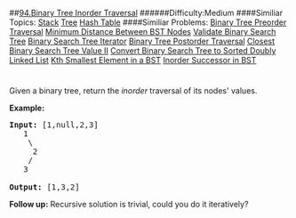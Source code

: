 ##[94.Binary Tree Inorder Traversal](https://leetcode.com/problems/binary-tree-inorder-traversal/description/ "94.Binary Tree Inorder Traversal")
######Difficulty:Medium
####Similiar Topics:
  [Stack](https://leetcode.com//tag/stack)  [Tree](https://leetcode.com//tag/tree)  [Hash Table](https://leetcode.com//tag/hash-table)
####Similiar Problems:
  [Binary Tree Preorder Traversal](https://leetcode.com//problems/binary-tree-preorder-traversal)  [Minimum Distance Between BST Nodes](https://leetcode.com//problems/minimum-distance-between-bst-nodes)  [Validate Binary Search Tree](https://leetcode.com//problems/validate-binary-search-tree)  [Binary Search Tree Iterator](https://leetcode.com//problems/binary-search-tree-iterator)  [Binary Tree Postorder Traversal](https://leetcode.com//problems/binary-tree-postorder-traversal)  [Closest Binary Search Tree Value II](https://leetcode.com//problems/closest-binary-search-tree-value-ii)  [Convert Binary Search Tree to Sorted Doubly Linked List](https://leetcode.com//problems/convert-binary-search-tree-to-sorted-doubly-linked-list)  [Kth Smallest Element in a BST](https://leetcode.com//problems/kth-smallest-element-in-a-bst)  [Inorder Successor in BST](https://leetcode.com//problems/inorder-successor-in-bst)
<div class="question-description__3U1T" style="padding-top: 10px;"><div><p>Given a binary tree, return the <em>inorder</em> traversal of its nodes' values.</p>

<p><strong>Example:</strong></p>

<pre><strong>Input:</strong> [1,null,2,3]
   1
    \
     2
    /
   3

<strong>Output:</strong> [1,3,2]</pre>

<p><strong>Follow up:</strong> Recursive solution is trivial, could you do it iteratively?</p>
</div></div><div> </div><div> </div><div> </div><div> </div><div> </div><div> </div><div> </div><div> </div><div> </div><div> </div><div> </div><div> </div><div> </div><div> </div><div> </div><div> </div><div> </div><div> </div><div> </div><div> </div><div> </div><div> </div><div> </div><div> </div><div> </div><div> </div><div> </div><div> </div><div> </div><div> </div><div> </div><div> </div><div> </div><div> </div><div> </div><div> </div><div> </div><div> </div><div> </div><div> </div><div> </div><div> </div><div> </div><div> </div><div> </div><div> </div><div> </div><div> </div><div> </div><div> </div><div> </div><div> </div><div> </div><div> </div><div> </div><div> </div><div> </div><div> </div><div> </div><div> </div><div> </div><div> </div><div> </div><div> </div><div> </div><div> </div><div> </div><div> </div><div> </div><div> </div><div> </div><div> </div><div> </div><div> </div><div> </div><div> </div><div> </div><div> </div><div> </div><div> </div><div> </div><div> </div><div> </div><div> </div><div> </div><div> </div><div> </div><div> </div><div> </div><div> </div><div> </div><div> </div><div> </div><div> </div><div> </div><div> </div><div> </div><div> </div><div> </div><div> </div><div> </div><div> </div><div> </div><div> </div><div> </div><div> </div><div> </div><div> </div><div> </div><div> </div><div> </div><div> </div>